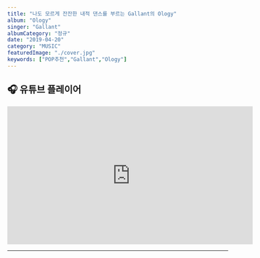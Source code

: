 ```yaml
---
title: "나도 모르게 잔잔한 내적 댄스를 부르는 Gallant의 Ology"
album: "Ology"
singer: "Gallant"
albumCategory: "정규"
date: "2019-04-20"
category: "MUSIC"
featuredImage: "./cover.jpg"
keywords: ["POP추천","Gallant","Ology"]
---
```


## 🎧 유튜브 플레이어

<iframe width="560" height="315" src="https://www.youtube.com/embed/videoseries?list=OLAK5uy_liofByA1t2rSwG4b5qR5NztGoeKi5c62Y" frameborder="0" allow="accelerometer; autoplay; encrypted-media; gyroscope; picture-in-picture" allowfullscreen></iframe>

<br>

- - -